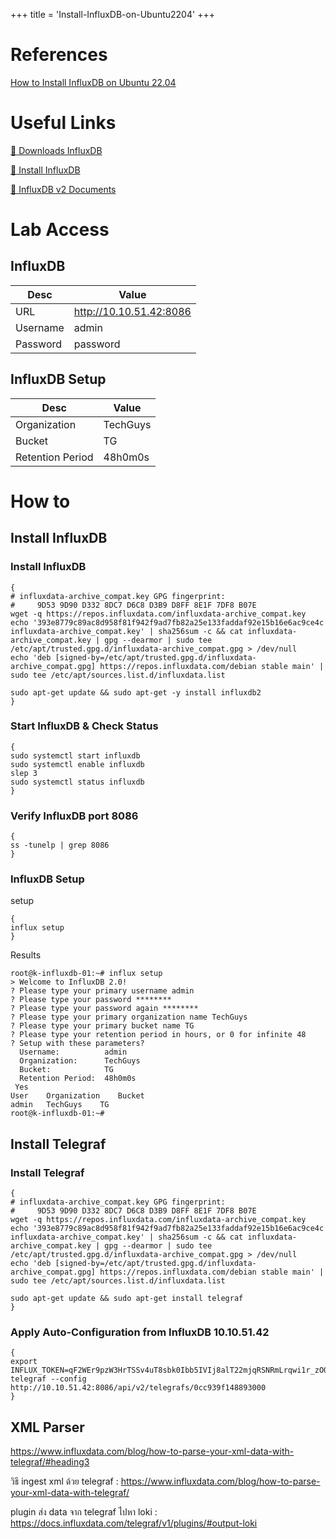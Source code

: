 +++
title = 'Install-InfluxDB-on-Ubuntu2204'
+++



# References 

[How to Install InfluxDB on Ubuntu 22.04](https://vitux.com/how-to-install-influxdb-on-ubuntu/)

# Useful Links

[:link: Downloads InfluxDB](https://www.influxdata.com/downloads/)

[:link: Install InfluxDB](https://docs.influxdata.com/influxdb/v2/install/)

[:link: InfluxDB v2 Documents](https://docs.influxdata.com/influxdb/v2/)



# Lab Access

## InfluxDB

| Desc | Value |
|---|---|
| URL | http://10.10.51.42:8086 |
| Username | admin |
| Password | password |

## InfluxDB Setup

| Desc | Value |
|---|---|
| Organization | TechGuys |
| Bucket | TG |
| Retention Period | 48h0m0s |


# How to

## Install InfluxDB

### Install InfluxDB

```
{
# influxdata-archive_compat.key GPG fingerprint:
#     9D53 9D90 D332 8DC7 D6C8 D3B9 D8FF 8E1F 7DF8 B07E
wget -q https://repos.influxdata.com/influxdata-archive_compat.key
echo '393e8779c89ac8d958f81f942f9ad7fb82a25e133faddaf92e15b16e6ac9ce4c influxdata-archive_compat.key' | sha256sum -c && cat influxdata-archive_compat.key | gpg --dearmor | sudo tee /etc/apt/trusted.gpg.d/influxdata-archive_compat.gpg > /dev/null
echo 'deb [signed-by=/etc/apt/trusted.gpg.d/influxdata-archive_compat.gpg] https://repos.influxdata.com/debian stable main' | sudo tee /etc/apt/sources.list.d/influxdata.list

sudo apt-get update && sudo apt-get -y install influxdb2
}
```

### Start InfluxDB & Check Status

```
{
sudo systemctl start influxdb
sudo systemctl enable influxdb
slep 3
sudo systemctl status influxdb
}
```

### Verify InfluxDB port 8086

```
{
ss -tunelp | grep 8086
}
```

### InfluxDB Setup

setup
```
{
influx setup
}
```

Results
```
root@k-influxdb-01:~# influx setup
> Welcome to InfluxDB 2.0!
? Please type your primary username admin
? Please type your password ********
? Please type your password again ********
? Please type your primary organization name TechGuys
? Please type your primary bucket name TG
? Please type your retention period in hours, or 0 for infinite 48
? Setup with these parameters?
  Username:          admin
  Organization:      TechGuys
  Bucket:            TG
  Retention Period:  48h0m0s
 Yes
User	Organization	Bucket
admin	TechGuys	TG
root@k-influxdb-01:~# 
```

## Install Telegraf

### Install Telegraf

```
{
# influxdata-archive_compat.key GPG fingerprint:
#     9D53 9D90 D332 8DC7 D6C8 D3B9 D8FF 8E1F 7DF8 B07E
wget -q https://repos.influxdata.com/influxdata-archive_compat.key
echo '393e8779c89ac8d958f81f942f9ad7fb82a25e133faddaf92e15b16e6ac9ce4c influxdata-archive_compat.key' | sha256sum -c && cat influxdata-archive_compat.key | gpg --dearmor | sudo tee /etc/apt/trusted.gpg.d/influxdata-archive_compat.gpg > /dev/null
echo 'deb [signed-by=/etc/apt/trusted.gpg.d/influxdata-archive_compat.gpg] https://repos.influxdata.com/debian stable main' | sudo tee /etc/apt/sources.list.d/influxdata.list

sudo apt-get update && sudo apt-get install telegraf
}
```
 

### Apply Auto-Configuration from InfluxDB 10.10.51.42

```
{
export INFLUX_TOKEN=qF2WEr9pzW3HrTSSv4uT8sbk0Ibb5IVIj8alT22mjqRSNRmLrqwi1r_zOOSGZooItw0nf2RQuNJj2PCkesbGkA==
telegraf --config http://10.10.51.42:8086/api/v2/telegrafs/0cc939f148893000
}
```

## XML Parser

https://www.influxdata.com/blog/how-to-parse-your-xml-data-with-telegraf/#heading3

วิธี ingest xml ด้วย telegraf : https://www.influxdata.com/blog/how-to-parse-your-xml-data-with-telegraf/

plugin ส่ง data จาก telegraf ไปหา loki  : https://docs.influxdata.com/telegraf/v1/plugins/#output-loki 